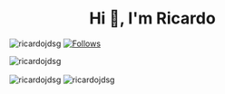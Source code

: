 
<h1 align="center">Hi 👋, I'm Ricardo</h1>
<!--<h3 align="center">Academician and Data Scientist</h3>-->

<p align="left"> 
  <img src="https://komarev.com/ghpvc/?username=ricardojdsg&label=Profile%20views&color=0e75b6&style=flat" alt="ricardojdsg" />
  <a href="https://img.shields.io/github/followers/ricardojdsg.svg?style=social&label=Follow&maxAge=2592000"><img alt="Follows" src="https://img.shields.io/github/followers/ricardojdsg.svg?style=social&label=Follow"></a>
</p>

<img src="https://github-profile-trophy.vercel.app/?username=ricardojdsg&no-frame=true&column=9" alt="ricardojdsg" />

<!--
**ricardojdsg/ricardojdsg** is a ✨ _special_ ✨ repository because its `README.md` (this file) appears on your GitHub profile.

Here are some ideas to get you started:

- 🔭 I’m currently working on ...
- 🌱 I’m currently learning ...
- 👯 I’m looking to collaborate on ...
- 🤔 I’m looking for help with ...
- 💬 Ask me about ...
- 📫 How to reach me: ...
- 😄 Pronouns: ...
- ⚡ Fun fact: ...
-->

<p align="left"> 
  <img align="center" src="https://github-readme-stats.vercel.app/api?username=ricardojdsg&show_icons=true&locale=en" alt="ricardojdsg" />
  <img align="center" src="https://github-readme-streak-stats.herokuapp.com/?user=ricardojdsg" alt="ricardojdsg" />
</p>
